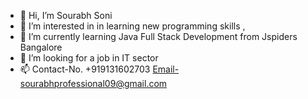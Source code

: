 - 👋 Hi, I’m Sourabh Soni
- 👀 I’m interested in in learning new programming skills ,
- 🌱 I’m currently learning Java Full Stack Development from Jspiders Bangalore
- 💞️ I’m looking for a job in IT sector
- 📫 Contact-No. +919131602703 Email-sourabhprofessional09@gmail.com

<!---
isourabh09/isourabh09 is a ✨ special ✨ repository because its `README.md` (this file) appears on your GitHub profile.
You can click the Preview link to take a look at your changes.
--->
